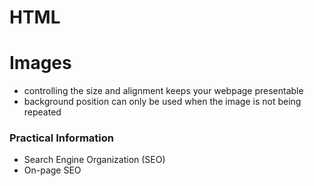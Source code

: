 # HTML 

# Images
- controlling the size and alignment keeps your webpage presentable
- background position can only be used when the image is not being repeated


### Practical Information
- Search Engine Organization (SEO)
- On-page SEO
